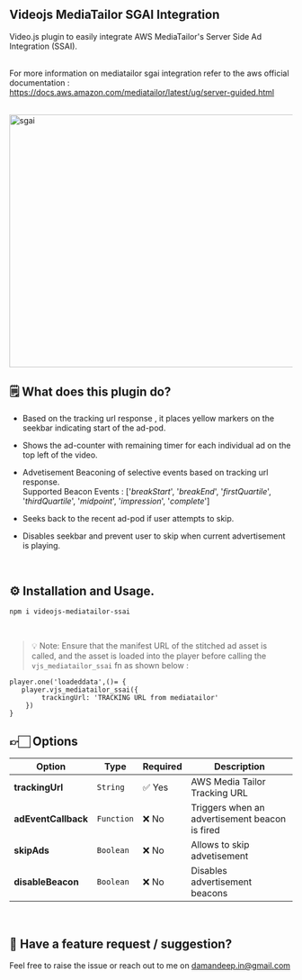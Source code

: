 
## Videojs MediaTailor SGAI Integration 
Video.js plugin to easily integrate AWS MediaTailor's Server Side Ad Integration (SSAI). <br/> <br/>

For more information on mediatailor sgai integration refer to the aws official documentation : https://docs.aws.amazon.com/mediatailor/latest/ug/server-guided.html

<br>

<img width="799" height="449" alt="sgai" src="https://github.com/user-attachments/assets/42c6a920-88a1-47df-864f-c92fce9defc6" />


<br>

## 🗒️ What does this plugin do?

* Based on the tracking url response , it places yellow markers on the seekbar indicating start of the ad-pod.

* Shows the ad-counter with remaining timer for each individual ad on the top left of the video.

* Advetisement Beaconing of selective events based on tracking url response. <br>
Supported Beacon Events : ['_breakStart_', '_breakEnd_', '_firstQuartile_', '_thirdQuartile_', '_midpoint_', '_impression_', '_complete_']

* Seeks back to the recent ad-pod if user attempts to skip.

* Disables seekbar and prevent user to skip when current advertisement is playing.

<br>

## ⚙️ Installation and Usage.

```
npm i videojs-mediatailor-ssai
```
<br>

>💡 Note: Ensure that the manifest URL of the stitched ad asset is called, and the asset is loaded into the player before calling the `vjs_mediatailor_ssai` fn as shown below :
```
player.one('loadeddata',()= {
   player.vjs_mediatailor_ssai({
        trackingUrl: 'TRACKING URL from mediatailor'
    })
}
```

## 👉🏻 Options

| Option  | Type     | Required | Description                                                                                                                                                                              |
| ------- | -------- | -------- | ---------------------------------------------------------------------------------------------------------------------------------------------------------------------------------------- |
| **trackingUrl**  | `String` | ✅ Yes    | AWS Media Tailor Tracking URL |
| **adEventCallback** | `Function` | ❌ No | Triggers when an advertisement beacon is fired|
| **skipAds** | `Boolean` | ❌ No | Allows to skip advetisement  | 
| **disableBeacon** | `Boolean` | ❌ No | Disables advertisement beacons | 



<br>


## 💬 Have a feature request / suggestion?
Feel free to raise the issue or reach out to me on damandeep.in@gmail.com 





